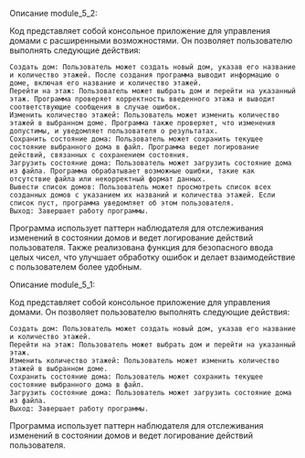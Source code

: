 Описание module_5_2:

Код представляет собой консольное приложение для управления домами с расширенными возможностями. Он позволяет пользователю выполнять следующие действия:

    Создать дом: Пользователь может создать новый дом, указав его название и количество этажей. После создания программа выводит информацию о доме, включая его название и количество этажей.
    Перейти на этаж: Пользователь может выбрать дом и перейти на указанный этаж. Программа проверяет корректность введенного этажа и выводит соответствующие сообщения в случае ошибок.
    Изменить количество этажей: Пользователь может изменить количество этажей в выбранном доме. Программа также проверяет, что изменения допустимы, и уведомляет пользователя о результатах.
    Сохранить состояние дома: Пользователь может сохранить текущее состояние выбранного дома в файл. Программа ведет логирование действий, связанных с сохранением состояния.
    Загрузить состояние дома: Пользователь может загрузить состояние дома из файла. Программа обрабатывает возможные ошибки, такие как отсутствие файла или некорректный формат данных.
    Вывести список домов: Пользователь может просмотреть список всех созданных домов с указанием их названий и количества этажей. Если список пуст, программа уведомляет об этом пользователя.
    Выход: Завершает работу программы.

Программа использует паттерн наблюдателя для отслеживания изменений в состоянии домов и ведет логирование действий пользователя. Также реализована функция для безопасного ввода целых чисел, что улучшает обработку ошибок и делает взаимодействие с пользователем более удобным.

Описание module_5_1:

Код представляет собой консольное приложение для управления домами. Он позволяет пользователю выполнять следующие действия:

    Создать дом: Пользователь может создать новый дом, указав его название и количество этажей.
    Перейти на этаж: Пользователь может выбрать дом и перейти на указанный этаж.
    Изменить количество этажей: Пользователь может изменить количество этажей в выбранном доме.
    Сохранить состояние дома: Пользователь может сохранить текущее состояние выбранного дома в файл.
    Загрузить состояние дома: Пользователь может загрузить состояние дома из файла.
    Выход: Завершает работу программы.

Программа использует паттерн наблюдателя для отслеживания изменений в состоянии домов и ведет логирование действий пользователя.
